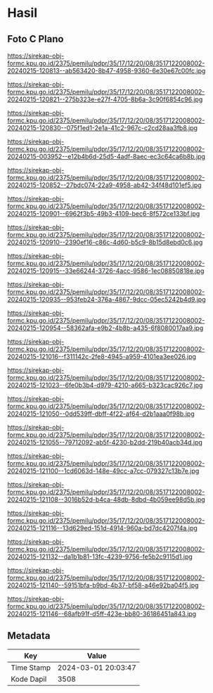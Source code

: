 # Hasil

## Foto C Plano

https://sirekap-obj-formc.kpu.go.id/2375/pemilu/pdpr/35/17/12/20/08/3517122008002-20240215-120813--ab563420-8b47-4958-9360-6e30e67c00fc.jpg

https://sirekap-obj-formc.kpu.go.id/2375/pemilu/pdpr/35/17/12/20/08/3517122008002-20240215-120821--275b323e-e27f-4705-8b6a-3c90f6854c96.jpg

https://sirekap-obj-formc.kpu.go.id/2375/pemilu/pdpr/35/17/12/20/08/3517122008002-20240215-120830--075f1ed1-2e1a-41c2-967c-c2cd28aa3fb8.jpg

https://sirekap-obj-formc.kpu.go.id/2375/pemilu/pdpr/35/17/12/20/08/3517122008002-20240215-003952--e12b4b6d-25d5-4adf-8aec-ec3c64ca6b8b.jpg

https://sirekap-obj-formc.kpu.go.id/2375/pemilu/pdpr/35/17/12/20/08/3517122008002-20240215-120852--27bdc074-22a9-4958-ab42-34f48d101ef5.jpg

https://sirekap-obj-formc.kpu.go.id/2375/pemilu/pdpr/35/17/12/20/08/3517122008002-20240215-120901--6962f3b5-49b3-4109-bec6-8f572ce133bf.jpg

https://sirekap-obj-formc.kpu.go.id/2375/pemilu/pdpr/35/17/12/20/08/3517122008002-20240215-120910--2390ef16-c86c-4d60-b5c9-8b15d8ebd0c6.jpg

https://sirekap-obj-formc.kpu.go.id/2375/pemilu/pdpr/35/17/12/20/08/3517122008002-20240215-120915--33e66244-3726-4acc-9586-1ec08850818e.jpg

https://sirekap-obj-formc.kpu.go.id/2375/pemilu/pdpr/35/17/12/20/08/3517122008002-20240215-120935--953feb24-376a-4867-9dcc-05ec5242b4d9.jpg

https://sirekap-obj-formc.kpu.go.id/2375/pemilu/pdpr/35/17/12/20/08/3517122008002-20240215-120954--58362afa-e9b2-4b8b-a435-6f8080017aa9.jpg

https://sirekap-obj-formc.kpu.go.id/2375/pemilu/pdpr/35/17/12/20/08/3517122008002-20240215-121016--f311142c-2fe8-4945-a959-4101ea3ee026.jpg

https://sirekap-obj-formc.kpu.go.id/2375/pemilu/pdpr/35/17/12/20/08/3517122008002-20240215-121023--6fe0b3b4-d979-4210-a665-b323cac926c7.jpg

https://sirekap-obj-formc.kpu.go.id/2375/pemilu/pdpr/35/17/12/20/08/3517122008002-20240215-121050--0dd539ff-dbff-4f22-af64-d2b1aaa0f98b.jpg

https://sirekap-obj-formc.kpu.go.id/2375/pemilu/pdpr/35/17/12/20/08/3517122008002-20240215-121055--79712092-ab5f-4230-b2dd-219b40acb34d.jpg

https://sirekap-obj-formc.kpu.go.id/2375/pemilu/pdpr/35/17/12/20/08/3517122008002-20240215-121100--1cd6063d-148e-49cc-a7cc-079327c13b7e.jpg

https://sirekap-obj-formc.kpu.go.id/2375/pemilu/pdpr/35/17/12/20/08/3517122008002-20240215-121108--3016b52d-b4ca-48db-8dbd-4b059ee98d5b.jpg

https://sirekap-obj-formc.kpu.go.id/2375/pemilu/pdpr/35/17/12/20/08/3517122008002-20240215-121116--13d629ed-151d-4914-960a-bd7dc4207f4a.jpg

https://sirekap-obj-formc.kpu.go.id/2375/pemilu/pdpr/35/17/12/20/08/3517122008002-20240215-121132--da1b1b81-13fc-4239-9756-fe5b2c9115d1.jpg

https://sirekap-obj-formc.kpu.go.id/2375/pemilu/pdpr/35/17/12/20/08/3517122008002-20240215-121140--59151bfa-b9bd-4b37-bf58-a46e92ba04f5.jpg

https://sirekap-obj-formc.kpu.go.id/2375/pemilu/pdpr/35/17/12/20/08/3517122008002-20240215-121146--68afb91f-d5ff-423e-bb80-36186451a843.jpg


## Metadata

| Key        | Value               |
| ---------- | ------------------- |
| Time Stamp | 2024-03-01 20:03:47 |
| Kode Dapil | 3508                |



